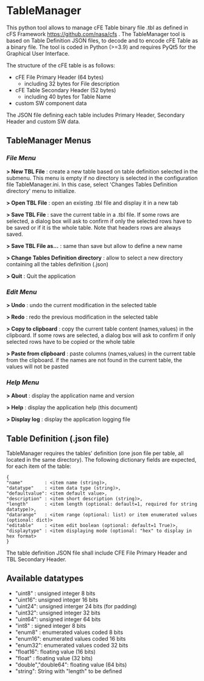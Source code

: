 # TableManager
This python tool allows to manage cFE Table binary file .tbl as defined in cFS Framework https://github.com/nasa/cfs .
The TableManager tool is based on Table Definition JSON files, to decode and to encode cFE Table as a binary file.
The tool is coded in Python (>=3.9) and requires PyQt5 for the Graphical User Interface.

The structure of the cFE table is as follows:
- cFE File Primary Header (64 bytes)
  - including 32 bytes for File description
- cFE Table Secondary Header (52 bytes)
  - including 40 bytes for Table Name
- custom SW component data

The JSON file defining each table includes Primary Header, Secondary Header and custom SW data.

## TableManager Menus
### *File Menu*

**> New TBL File** 
: create a new table based on table definition selected in the submenu.
This menu is empty if no directory is selected in the configuration file
TableManager.ini.
In this case, select 'Changes Tables Definition directory' menu to initialize.

**> Open TBL File** 
: open an existing .tbl file and display it in a new tab

**> Save TBL File** 
: save the current table in a .tbl file.
If some rows are selected, a dialog box will ask to confirm
if only the selected rows have to be saved or if it is the whole table.
Note that headers rows are always saved.

**> Save TBL File as...** 
: same than save but allow to define a new name

**> Change Tables Definition directory** 
: allow to select a new directory containing all the tables definition (.json)

**> Quit** 
: Quit the application

### *Edit Menu*

**> Undo** 
: undo the current modification in the selected table

**> Redo** 
: redo the previous modification in the selected table

**> Copy to clipboard** 
: copy the current table content (names,values) in the clipboard. 
If some rows are selected, a dialog box will ask to confirm 
if only selected rows have to be copied or the whole table

**> Paste from clipboard**
: paste columns (names,values) in the current table from the clipboard.
if the names are not found in the current table, the values will not be pasted

### *Help Menu*

**> About** 
: display the application name and version

**> Help** 
: display the application help (this document)

**> Display log** 
: display the application logging file

## Table Definition (.json file)
TableManager requires the tables' definition (one json file per table, all located in the same directory).
The following dictionary fields are expected, for each item of the table:
```
{
"name"        : <item name (string)>,
"datatype"    : <item data type (string)>,
"defaultvalue": <item default value>,
"description" : <item short description (string)>,
"length"      : <item length (optional: default=1, required for string datatype)>,
"datarange"   : <item range (optional: list) or item enumerated values (optional: dict)>
"editable"    : <item edit boolean (optional: default=1 True)>,
"displaytype" : <item displaying mode (optional: "hex" to display in hex format>
}
```
The table definition JSON file shall include CFE File Primary Header and TBL Secondary Header.

Available datatypes
-------------------
* "uint8" : unsigned integer 8 bits
* "uint16": unsigned integer 16 bits
* "uint24": unsigned interger 24 bits (for padding) 
* "uint32": unsigned integer 32 bits
* "uint64": unsigned integer 64 bits
* "int8"  : signed integer 8 bits
* "enum8" : enumerated values coded 8 bits
* "enum16": enumerated values coded 16 bits
* "enum32": enumerated values coded 32 bits
* "float16": floating value (16 bits)
* "float" : floating value (32 bits)
* "double","double64": floating value (64 bits)
* "string": String with "length" to be defined
